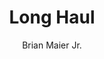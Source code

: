 ---
title: "Long Haul"
github: https://github.com/brianmaierjr/long-haul
demo: http://brianmaierjr.com/long-haul/
author: Brian Maier Jr.
draft: true
ssg:
  - Jekyll
cms:
  - No Cms
---